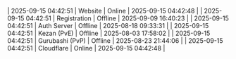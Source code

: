| 2025-09-15 04:42:51 | Website | Online | 2025-09-15 04:42:48 |
| 2025-09-15 04:42:51 | Registration | Offline | 2025-09-09 16:40:23 |
| 2025-09-15 04:42:51 | Auth Server | Offline | 2025-08-18 09:33:31 |
| 2025-09-15 04:42:51 | Kezan (PvE) | Offline | 2025-08-03 17:58:02 |
| 2025-09-15 04:42:51 | Gurubashi (PvP) | Offline | 2025-08-23 21:44:06 |
| 2025-09-15 04:42:51 | Cloudflare | Online | 2025-09-15 04:42:48 |
